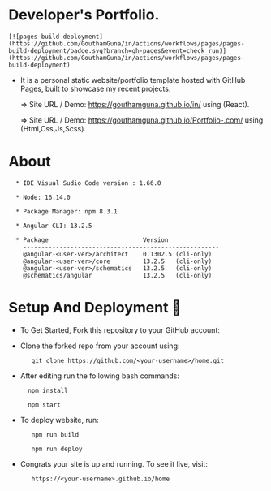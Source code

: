 # Developer's Portfolio.

    [![pages-build-deployment](https://github.com/GouthamGuna/in/actions/workflows/pages/pages-build-deployment/badge.svg?branch=gh-pages&event=check_run)]       (https://github.com/GouthamGuna/in/actions/workflows/pages/pages-build-deployment)

   * It is a personal static website/portfolio template hosted with GitHub Pages, built to showcase my recent projects.
   
       => Site URL / Demo: https://gouthamguna.github.io/in/ using (React).
       
       => Site URL / Demo:  https://gouthamguna.github.io/Portfolio-.com/ using (Html,Css,Js,Scss).
        
# About

      * IDE Visual Sudio Code version : 1.66.0
      
      * Node: 16.14.0
      
      * Package Manager: npm 8.3.1
      
      * Angular CLI: 13.2.5
      
      * Package                          Version
        ------------------------------------------------------
        @angular-<user-ver>/architect    0.1302.5 (cli-only)
        @angular-<user-ver>/core         13.2.5   (cli-only)
        @angular-<user-ver>/schematics   13.2.5   (cli-only)
        @schematics/angular              13.2.5   (cli-only)
        
      
# Setup And Deployment 🔧

  * To Get Started, Fork this repository to your GitHub account:

  * Clone the forked repo from your account using:
  
           git clone https://github.com/<your-username>/home.git
  
  * After editing run the following bash commands:
  
          npm install
          
          npm start
  
 * To deploy website, run:
  
          npm run build
         
          npm run deploy
  
* Congrats your site is up and running. To see it live, visit:
  
         https://<your-username>.github.io/home
